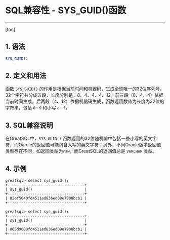 # SQL兼容性 - SYS_GUID()函数
---
[toc]

## 1. 语法

```sql
SYS_GUID()
```

## 2. 定义和用法
函数 `SYS_GUID()` 的作用是根据当前时间和机器码，生成全球唯一的32位序列号。32个字符共分成五段，长度分别是：8、4、4、4、12，前三段（8、4、4）依据当前时间生成，后两段（4、12）依据机器码生成，函数返回数值为长度为32位的字符串，包括 `0－9` 和小写 `a－f`。

## 3. SQL兼容说明
在GreatSQL中，`SYS_GUID()` 函数返回的32位随机值中包括一些小写的英文字符，而Oarcle的返回值可能包含大写的英文字符；另外，不同Oracle版本返回值类型存在不同，如返回类型为`raw`，而GreatSQL的返回值总是 `VARCHAR` 类型。


## 4. 示例
```
greatsql> select sys_guid();
+----------------------------------+
| sys_guid()                       |
+----------------------------------+
| 82ef5040fd4511ed836ed08e7908bcb1 |
+----------------------------------+

greatsql> select sys_guid();
+----------------------------------+
| sys_guid()                       |
+----------------------------------+
| 865d9600fd4511ed836ed08e7908bcb1 |
+----------------------------------+
```

